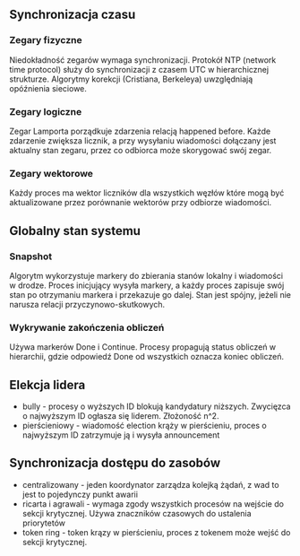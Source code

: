 ## Synchronizacja czasu

### Zegary fizyczne

Niedokładność zegarów wymaga synchronizacji. Protokół NTP (network time protocol) służy do synchronizacji z czasem UTC w hierarchicznej strukturze. Algorytmy korekcji (Cristiana, Berkeleya) uwzględniają opóźnienia sieciowe. 

### Zegary logiczne

Zegar Lamporta porządkuje zdarzenia relacją happened before. Każde zdarzenie zwiększa licznik, a przy wysyłaniu wiadomości dołączany jest aktualny stan zegaru, przez co odbiorca może skorygować swój zegar. 

### Zegary wektorowe

Każdy proces ma wektor liczników dla wszystkich węzłów które mogą być aktualizowane przez porównanie wektorów przy odbiorze wiadomości.

## Globalny stan systemu 

### Snapshot

Algorytm wykorzystuje markery do zbierania stanów lokalny i wiadomości w drodze. Proces inicjujący wysyła markery, a każdy proces zapisuje swój stan po otrzymaniu markera i przekazuje go dalej. Stan jest spójny, jeżeli nie narusza relacji przyczynowo-skutkowych. 

### Wykrywanie zakończenia obliczeń

Używa markerów Done i Continue. Procesy propagują status obliczeń w hierarchii, gdzie odpowiedź Done od wszystkich oznacza koniec obliczeń. 

## Elekcja lidera

- bully - procesy o wyższych ID blokują kandydatury niższych. Zwycięzca o najwyższym ID ogłasza się liderem. Złożoność n^2.
- pierścieniowy - wiadomość election krąży w pierścieniu, proces o najwyższym ID zatrzymuje ją i wysyła announcement

## Synchronizacja dostępu do zasobów

- centralizowany - jeden koordynator zarządza kolejką żądań, z wad to jest to pojedynczy punkt awarii
- ricarta i agrawali - wymaga zgody wszystkich procesów na wejście do sekcji krytycznej. Używa znaczników czasowych do ustalenia priorytetów
- token ring - token krązy w pierścieniu, proces z tokenem może wejść do sekcji krytycznej. 